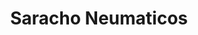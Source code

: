 ---
title: "Saracho Neumaticos"
url: /ciudad-autonoma-de-buenos-aires/saracho-neumaticos/
shop: Reifen
---